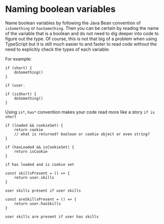 # Naming boolean variables

Name boolean variables by following the Java Bean convention of `isSomething` or `hasSomething`. Then you can be certain by reading the name of the variable that is a boolean and do not need to dig deeper into code to figure out the type. Of course, this is not that big of a problem when using TypeScript but it is still much easier to and faster to read code without the need to explicitly check the types of each variable:


For example:

```
if (short) {
	doSomething()
}

if (user.
```

```
if (isShort) {
	doSomething()
}
```

Using `is*`, `has*` convention makes your code read more like a story `if is short`


```
if (loaded && cookieSet) {
	return cookie
	// what is returned? boolean or cookie object or even string?
}

```

```
if (hasLoaded && isCookieSet) {
	return isCookie
}

```

`if has loaded and is cookie set`

```
const skillsPresent = () => {
	return user.skills
}
```

`user skills present if user skills`


```
const areSkillsPresent = () => {
	return user.hasSkills
}
```
`user skills are present if user has skills`
